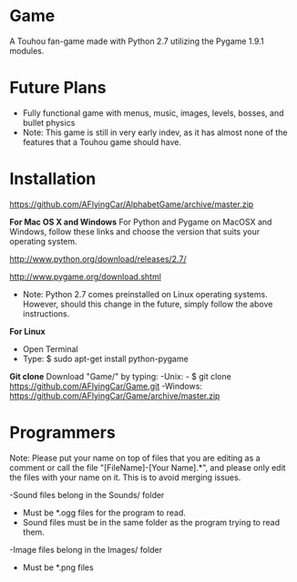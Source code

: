 # Game
A Touhou fan-game made with Python 2.7 utilizing the Pygame 1.9.1 modules.

# Future Plans
  - Fully functional game with menus, music, images, levels, bosses, and bullet physics
  - Note: This game is still in very early indev, as it has almost none of the features that a Touhou game should have.

# Installation
  https://github.com/AFlyingCar/AlphabetGame/archive/master.zip

**For Mac OS X and Windows**
  For Python and Pygame on MacOSX and Windows, follow these links and choose the version that suits your operating system.
 
  http://www.python.org/download/releases/2.7/
 
  http://www.pygame.org/download.shtml
 
  - Note: Python 2.7 comes preinstalled on Linux operating systems. However, should this change in the future, simply follow the above instructions.
  
**For Linux**
  - Open Terminal
  - Type: $ sudo apt-get install python-pygame


**Git clone**
Download "Game/" by typing:
  -Unix:
    - $ git clone https://github.com/AFlyingCar/Game.git
  -Windows:
    https://github.com/AFlyingCar/Game/archive/master.zip
  
  
Programmers
===========
Note: Please put your name on top of files that you are editing as a comment or call the file "[FileName]-[Your Name].*", and please only edit the files with your name on it. This is to avoid merging issues.

-Sound files belong in the Sounds/ folder
  - Must be *.ogg files for the program to read.
  - Sound files must be in the same folder as the program trying to read them.

-Image files belong in the Images/ folder
  - Must be *.png files
